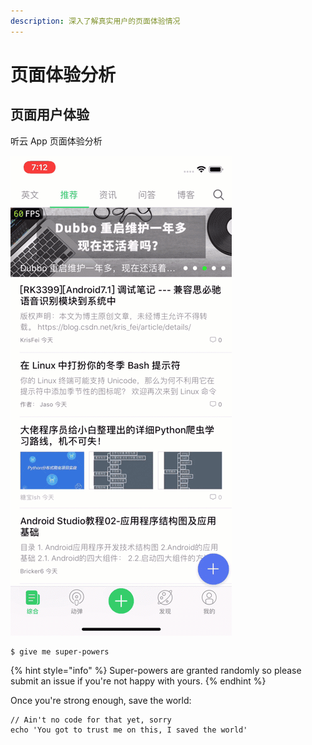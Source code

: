 ```yaml
---
description: 深入了解真实用户的页面体验情况
---
```


# 页面体验分析

## 页面用户体验

听云 App 页面体验分析

![](../.gitbook/assets/image%20%282%29.png)

```
$ give me super-powers
```

{% hint style="info" %}
 Super-powers are granted randomly so please submit an issue if you're not happy with yours.
{% endhint %}

Once you're strong enough, save the world:

```
// Ain't no code for that yet, sorry
echo 'You got to trust me on this, I saved the world'
```



